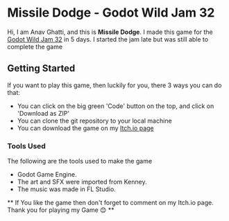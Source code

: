 # Missile Dodge - Godot Wild Jam 32 #

Hi, I am Anav Ghatti, and this is **Missile Dodge**. I made this game for the [Godot Wild Jam 32](https://itch.io/jam/godot-wild-jam-32) in 5 days. I started the jam late but was still able to complete the game

## Getting Started ##
If you want to play this game, then luckily for you, there 3 ways you can do that:
* You can click on the big green 'Code' button on the top, and click on 'Download as ZIP'
* You can clone the git repository to your local machine
* You can download the game on my [Itch.io page](https://arnav-ghatti.itch.io/)

### Tools Used ###
The following are the tools used to make the game
* Godot Game Engine.
* The art and SFX were imported from Kenney.
* The music was made in FL Studio.

** If You like the game then don't forget to comment on my Itch.io page. Thank you for playing my Game 😊 **
